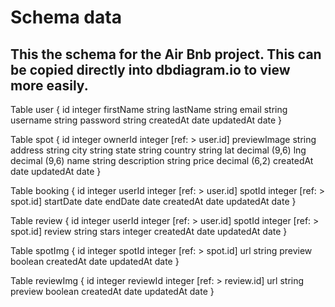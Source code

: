 # Schema data

## This the schema for the Air Bnb project.  This can be copied directly into dbdiagram.io to view more easily.

Table user {
  id integer
  firstName string
  lastName string
  email string
  username string
  password string
  createdAt date
  updatedAt date
  }

Table spot {
  id integer
  ownerId integer [ref: > user.id]
  previewImage string
  address string
  city string
  state string
  country string
  lat decimal (9,6)
  lng decimal (9,6)
  name string
  description string
  price decimal (6,2)
  createdAt date
  updatedAt date
}

Table booking {
  id integer
  userId integer [ref: > user.id]
  spotId integer [ref: > spot.id]
  startDate date
  endDate date
  createdAt date
  updatedAt date
}

Table review {
  id integer
  userId integer [ref: > user.id]
  spotId integer [ref: > spot.id]
  review string
  stars integer
  createdAt date
  updatedAt date
}

Table spotImg {
  id integer
  spotId integer [ref: > spot.id]
  url string
  preview boolean
  createdAt date
  updatedAt date
}

Table reviewImg {
  id integer
  reviewId integer [ref: > review.id]
  url string
  preview boolean
  createdAt date
  updatedAt date
}

